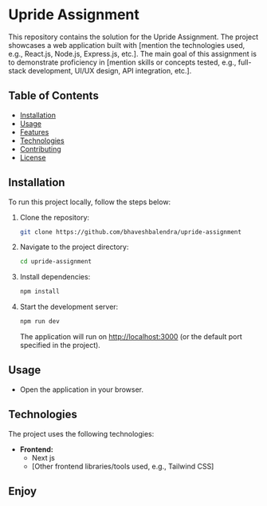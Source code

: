 # Upride Assignment

This repository contains the solution for the Upride Assignment. The project showcases a web application built with [mention the technologies used, e.g., React.js, Node.js, Express.js, etc.]. The main goal of this assignment is to demonstrate proficiency in [mention skills or concepts tested, e.g., full-stack development, UI/UX design, API integration, etc.].

## Table of Contents

- [Installation](#installation)
- [Usage](#usage)
- [Features](#features)
- [Technologies](#technologies)
- [Contributing](#contributing)
- [License](#license)

## Installation

To run this project locally, follow the steps below:

1. Clone the repository:

   ```bash
   git clone https://github.com/bhaveshbalendra/upride-assignment
   ```

2. Navigate to the project directory:

   ```bash
   cd upride-assignment
   ```

3. Install dependencies:

   ```bash
   npm install
   ```

4. Start the development server:

   ```bash
   npm run dev
   ```

   The application will run on [http://localhost:3000](http://localhost:3000) (or the default port specified in the project).

## Usage

- Open the application in your browser.

## Technologies

The project uses the following technologies:

- **Frontend:**
  - Next js
  - [Other frontend libraries/tools used, e.g., Tailwind CSS]

## Enjoy

